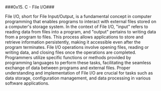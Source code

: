 ###0x15. C - File I/O###

File I/O, short for File Input/Output, is a fundamental concept in computer programming that enables programs to interact with external files stored on a computer's storage system. In the context of File I/O, "input" refers to reading data from files into a program, and "output" pertains to writing data from a program to files. This process allows applications to store and retrieve information persistently, making it accessible even after the program terminates. File I/O operations involve opening files, reading or writing data, and closing files once the operations are completed. Programmers utilize specific functions or methods provided by programming languages to perform these tasks, facilitating the seamless exchange of data between programs and external files. Proper understanding and implementation of File I/O are crucial for tasks such as data storage, configuration management, and data processing in various software applications.
